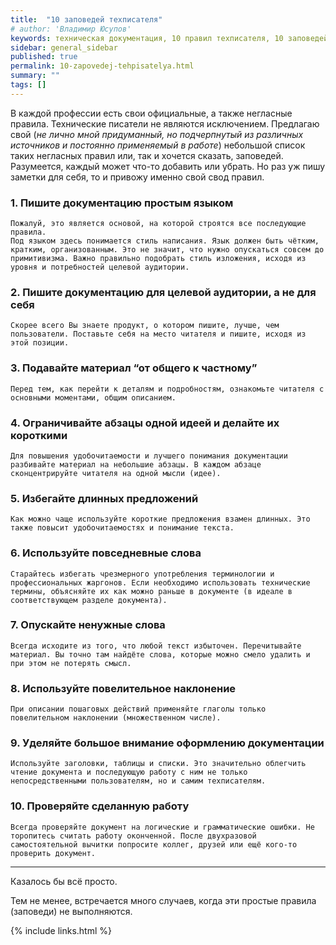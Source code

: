 ```yaml
---
title:  "10 заповедей техписателя"
# author: 'Владимир Юсупов'
keywords: техническая документация, 10 правил техписателя, 10 заповедей техписателя, правила технической документации, техписатель, технический писатель москва, заметки техписателя
sidebar: general_sidebar
published: true
permalink: 10-zapovedej-tehpisatelya.html
summary: ""
tags: []
---
```


В каждой профессии есть свои официальные, а также негласные правила. Технические писатели не являются исключением. Предлагаю свой (*не лично мной придуманный, но подчерпнутый из различных источников и постоянно применяемый в работе*) небольшой список таких негласных правил или, так и хочется сказать, заповедей. Разумеется, каждый может что-то добавить или убрать. Но раз уж пишу заметки для себя, то и привожу именно свой свод правил.

### 1. Пишите документацию простым языком
	
    Пожалуй, это является основой, на которой строятся все последующие правила. 
	Под языком здесь понимается стиль написания. Язык должен быть чётким, кратким, организованным. Это не значит, что нужно опускаться совсем до примитивизма. Важно правильно подобрать стиль изложения, исходя из уровня и потребностей целевой аудитории.

### 2. Пишите документацию для целевой аудитории, а не для себя
	
    Скорее всего Вы знаете продукт, о котором пишите, лучше, чем пользователи. Поставьте себя на место читателя и пишите, исходя из этой позиции.
 
### 3. Подавайте материал “от общего к частному”
	
    Перед тем, как перейти к деталям и подробностям, ознакомьте читателя с основными моментами, общим описанием.
 
### 4. Ограничивайте абзацы одной идеей и делайте их короткими
	
    Для повышения удобочитаемости и лучшего понимания документации разбивайте материал на небольшие абзацы. В каждом абзаце сконцентрируйте читателя на одной мысли (идее). 

### 5. Избегайте длинных предложений
	
    Как можно чаще используйте короткие предложения взамен длинных. Это также повысит удобочитаемостях и понимание текста.
 
### 6. Используйте повседневные слова
	
    Старайтесь избегать чрезмерного употребления терминологии и профессиональных жаргонов. Если необходимо использовать технические термины, объясняйте их как можно раньше в документе (в идеале в соответствующем разделе документа).
 
### 7. Опускайте ненужные слова
	
    Всегда исходите из того, что любой текст избыточен. Перечитывайте материал. Вы точно там найдёте слова, которые можно смело удалить и при этом не потерять смысл.

### 8. Используйте повелительное наклонение
	
    При описании пошаговых действий применяйте глаголы только повелительном наклонении (множественном числе).
 
### 9. Уделяйте большое внимание оформлению документации
	
    Используйте заголовки, таблицы и списки. Это значительно облегчить чтение документа и последующую работу с ним не только непосредственными пользователям, но и самим техписателям.
 
### 10. Проверяйте сделанную работу
	
    Всегда проверяйте документ на логические и грамматические ошибки. Не торопитесь считать работу оконченной. После двухразовой самостоятельной вычитки попросите коллег, друзей или ещё кого-то проверить документ.


***

Казалось бы всё просто.

Тем не менее, встречается много случаев, когда эти простые правила (заповеди) не выполняются.

{% include links.html %}


